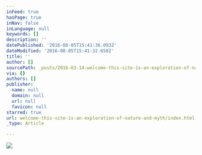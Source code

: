 ```yaml
---
inFeed: true
hasPage: true
inNav: false
inLanguage: null
keywords: []
description: ''
datePublished: '2016-08-05T15:41:36.093Z'
dateModified: '2016-08-05T15:41:32.658Z'
title: ''
author: []
sourcePath: _posts/2016-03-14-welcome-this-site-is-an-exploration-of-nature-and-myth.md
via: {}
authors: []
publisher:
  name: null
  domain: null
  url: null
  favicon: null
starred: true
url: welcome-this-site-is-an-exploration-of-nature-and-myth/index.html
_type: Article

---
```

![](https://the-grid-user-content.s3-us-west-2.amazonaws.com/7ae40441-0710-43fb-8175-778fd4c67d7d.jpg)
